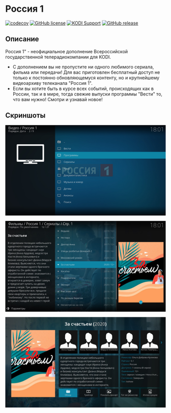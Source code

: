 # Россия 1

[![codecov](https://img.shields.io/codecov/c/github/vlmaksime/plugin.video.russiatv1/master.svg)](https://codecov.io/gh/vlmaksime/plugin.video.russiatv1/branch/master)
[![GitHub license](https://img.shields.io/github/license/vlmaksime/plugin.video.russiatv1.svg)](https://github.com/vlmaksime/plugin.video.russiatv1/blob/master/LICENSE)
[![KODI Support](https://img.shields.io/badge/KODI-14%2B-yellowgreen.svg)](https://kodi.tv/)
[![GitHub release](https://img.shields.io/github/release/vlmaksime/plugin.video.russiatv1.svg)](https://github.com/vlmaksime/plugin.video.russiatv1/releases)

## Описание

Россия 1" - неофициальное дополнение Всероссийской государственной телерадиокомпании для KODI.
- С дополнением вы не пропустите ни одного любимого сериала, фильма или передачи! Для вас приготовлен бесплатный доступ не только к постоянно обновляющемуся контенту, но и крупнейшему видеоархиву телеканала "Россия 1".
- Если вы хотите быть в курсе всех событий, происходящих как в России, так и в мире, тогда свежие выпуски программы "Вести" то, что вам нужно! Смотри и узнавай новое!

## Скриншоты

![screenshot-01](https://raw.githubusercontent.com/vlmaksime/plugin.video.russiatv1/master/plugin.video.russiatv1/resources/media/screenshot-01.jpg)

![screenshot-02](https://raw.githubusercontent.com/vlmaksime/plugin.video.russiatv1/master/plugin.video.russiatv1/resources/media/screenshot-02.jpg)

![screenshot-03](https://raw.githubusercontent.com/vlmaksime/plugin.video.russiatv1/master/plugin.video.russiatv1/resources/media/screenshot-03.jpg)
